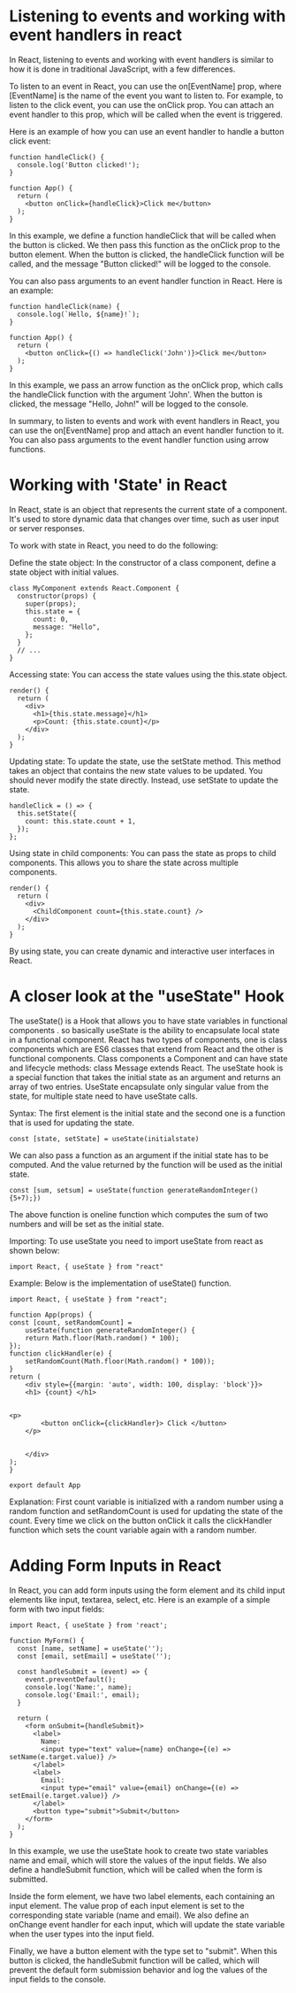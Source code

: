 # Listening to events and working with event handlers in react

In React, listening to events and working with event handlers is similar to how it is done in traditional JavaScript, with a few differences.

To listen to an event in React, you can use the on[EventName] prop, where [EventName] is the name of the event you want to listen to. For example, to listen to the click event, you can use the onClick prop. You can attach an event handler to this prop, which will be called when the event is triggered.

Here is an example of how you can use an event handler to handle a button click event:
```
function handleClick() {
  console.log('Button clicked!');
}

function App() {
  return (
    <button onClick={handleClick}>Click me</button>
  );
}
```
In this example, we define a function handleClick that will be called when the button is clicked. We then pass this function as the onClick prop to the button element. When the button is clicked, the handleClick function will be called, and the message "Button clicked!" will be logged to the console.

You can also pass arguments to an event handler function in React. Here is an example:
```
function handleClick(name) {
  console.log(`Hello, ${name}!`);
}

function App() {
  return (
    <button onClick={() => handleClick('John')}>Click me</button>
  );
}
```
In this example, we pass an arrow function as the onClick prop, which calls the handleClick function with the argument 'John'. When the button is clicked, the message "Hello, John!" will be logged to the console.

In summary, to listen to events and work with event handlers in React, you can use the on[EventName] prop and attach an event handler function to it. You can also pass arguments to the event handler function using arrow functions.

# Working with 'State' in React

In React, state is an object that represents the current state of a component. It's used to store dynamic data that changes over time, such as user input or server responses.

To work with state in React, you need to do the following:

Define the state object: In the constructor of a class component, define a state object with initial values.

```
class MyComponent extends React.Component {
  constructor(props) {
    super(props);
    this.state = {
      count: 0,
      message: "Hello",
    };
  }
  // ...
}
```
Accessing state: You can access the state values using the this.state object.
```
render() {
  return (
    <div>
      <h1>{this.state.message}</h1>
      <p>Count: {this.state.count}</p>
    </div>
  );
}
```
Updating state: To update the state, use the setState method. This method takes an object that contains the new state values to be updated. You should never modify the state directly. Instead, use setState to update the state.
```
handleClick = () => {
  this.setState({
    count: this.state.count + 1,
  });
};
```
Using state in child components: You can pass the state as props to child components. This allows you to share the state across multiple components.
```
render() {
  return (
    <div>
      <ChildComponent count={this.state.count} />
    </div>
  );
}
```
By using state, you can create dynamic and interactive user interfaces in React.

# A closer look at the "useState" Hook

The useState() is a Hook that allows you to have state variables in functional components . so basically useState is the ability to encapsulate local state in a functional component. React has two types of components, one is class components which are ES6 classes that extend from React and the other is functional components. Class components a Component and can have state and lifecycle methods: class Message extends React. The  useState hook is a special function that takes the initial state as an argument and returns an array of two entries.  UseState encapsulate only singular value from the state, for multiple state need to have useState calls.

Syntax: The first element is the initial state and the second one is a function that is used for updating the state.

```
const [state, setState] = useState(initialstate)
```
We can also pass a function as an argument if the initial state has to be computed. And the value returned by the function will be used as the initial state.
```
const [sum, setsum] = useState(function generateRandomInteger(){5+7);})
```
The above function is oneline function which computes the sum of two numbers and will be set as the initial state.

Importing: To use useState you need to import useState from react as shown below:
```
import React, { useState } from "react"
```
Example: Below is the implementation of useState() function.
```
import React, { useState } from "react";

function App(props) {
const [count, setRandomCount] =
	useState(function generateRandomInteger() {
	return Math.floor(Math.random() * 100);
});
function clickHandler(e) {
	setRandomCount(Math.floor(Math.random() * 100));
}
return (
	<div style={{margin: 'auto', width: 100, display: 'block'}}>
	<h1> {count} </h1>
	
	
<p>
		<button onClick={clickHandler}> Click </button>
	</p>


	</div>
);
}

export default App
```
Explanation: First count variable is initialized with a random number using a random function and setRandomCount is used for updating the state of the count. Every time we click on the button onClick it calls the clickHandler function which sets the count variable again with a random number.

# Adding Form Inputs in React
In React, you can add form inputs using the form element and its child input elements like input, textarea, select, etc. Here is an example of a simple form with two input fields:
```
import React, { useState } from 'react';

function MyForm() {
  const [name, setName] = useState('');
  const [email, setEmail] = useState('');

  const handleSubmit = (event) => {
    event.preventDefault();
    console.log('Name:', name);
    console.log('Email:', email);
  }

  return (
    <form onSubmit={handleSubmit}>
      <label>
        Name:
        <input type="text" value={name} onChange={(e) => setName(e.target.value)} />
      </label>
      <label>
        Email:
        <input type="email" value={email} onChange={(e) => setEmail(e.target.value)} />
      </label>
      <button type="submit">Submit</button>
    </form>
  );
}
```
In this example, we use the useState hook to create two state variables name and email, which will store the values of the input fields. We also define a handleSubmit function, which will be called when the form is submitted.

Inside the form element, we have two label elements, each containing an input element. The value prop of each input element is set to the corresponding state variable (name and email). We also define an onChange event handler for each input, which will update the state variable when the user types into the input field.

Finally, we have a button element with the type set to "submit". When this button is clicked, the handleSubmit function will be called, which will prevent the default form submission behavior and log the values of the input fields to the console.
